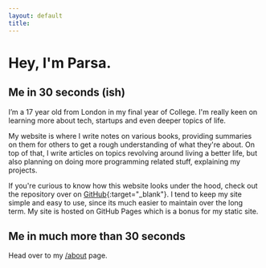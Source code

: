 ```yaml
---
layout: default
title:
---
```


<h1>Hey, I'm Parsa.</h1>

## Me in 30 seconds (ish)

I’m a 17 year old from London in my final year of College. I'm really keen on learning more about tech, startups and even deeper topics of life.

My website is where I write notes on various books, providing summaries on them for others to get a rough understanding of what they're about. On top of that, I write articles on topics revolving around living a better life, but also planning on doing more programming related stuff, explaining my projects.

If you're curious to know how this website looks under the hood, check out the repository over on [GitHub](https://github.com/pzrsa/pzrsa.github.io){:target="\_blank"}. I tend to keep my site simple and easy to use, since its much easier to maintain over the long term. My site is hosted on GitHub Pages which is a bonus for my static site.

## Me in much more than 30 seconds

Head over to my [/about](/about) page.
